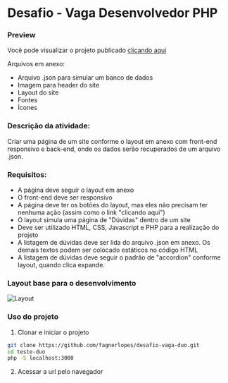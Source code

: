 # Desafio - Vaga Desenvolvedor PHP

### Preview
Você pode visualizar o projeto publicado [clicando aqui](https://fagnerlopes.com.br/duo-desafio/)

Arquivos em anexo:
*	Arquivo .json para simular um banco de dados
*	Imagem para header do site
*	Layout do site
*	Fontes
*	Ícones

### Descrição da atividade:

Criar uma página de um site conforme o layout em anexo com front-end responsivo e back-end, onde os dados serão recuperados de um arquivo .json.

### Requisitos:

*	A página deve seguir o layout em anexo
*	O front-end deve ser responsivo
*	A página deve ter os botões do layout, mas eles não precisam ter nenhuma ação (assim como o link "clicando aqui")
*	O layout simula uma página de "Dúvidas" dentro de um site
*	Deve ser utilizado HTML, CSS, Javascript e PHP para a realização do projeto
*	A listagem de dúvidas deve ser lida do arquivo .json em anexo. Os demais textos podem ser colocado estáticos no código HTML
*	A listagem de dúvidas deve seguir o padrão de "accordion" conforme layout, quando clica expande.

### Layout base para o desenvolvimento

![Layout]('leiaute.png')

### Uso do projeto

1. Clonar e iniciar o projeto
~~~bash
git clone https://github.com/fagnerlopes/desafio-vaga-duo.git
cd teste-duo
php -S localhost:3000
~~~

2. Acessar a url pelo navegador




